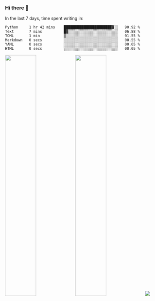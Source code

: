 ### Hi there 👋

In the last 7 days, time spent writing in:

<!--START_SECTION:waka-->

```text
Python     1 hr 42 mins    ██████████████████████▓░░   90.92 %
Text       7 mins          █▓░░░░░░░░░░░░░░░░░░░░░░░   06.88 %
TOML       1 min           ▒░░░░░░░░░░░░░░░░░░░░░░░░   01.55 %
Markdown   0 secs          ░░░░░░░░░░░░░░░░░░░░░░░░░   00.55 %
YAML       0 secs          ░░░░░░░░░░░░░░░░░░░░░░░░░   00.05 %
HTML       0 secs          ░░░░░░░░░░░░░░░░░░░░░░░░░   00.05 %
```

<!--END_SECTION:waka-->

<img src="https://wakatime.com/share/@jimtje/5d0c92de-08f8-4a72-8f2f-6a9693d1e318.svg" width=45% height=45%> <img src="https://wakatime.com/share/@jimtje/501498ae-bda5-4da7-a89d-b40bcdd5556d.svg" width=45% height=45%>
![](https://hit.yhype.me/github/profile?user_id=43537315)
